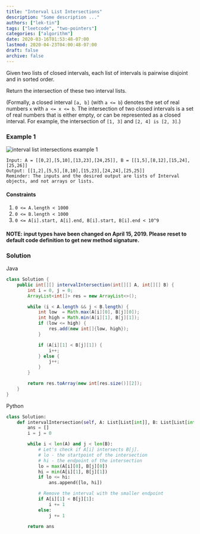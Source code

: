 ```yaml
---
title: "Interval List Intersections"
description: "Some description ..."
authors: ["lek-tin"]
tags: ["leetcode", "two-pointers"]
categories: ["algorithm"]
date: 2020-03-16T01:53:48-07:00
lastmod: 2020-04-23T04:00:48-07:00
draft: false
archive: false
---
```


Given two lists of closed intervals, each list of intervals is pairwise disjoint and in sorted order.  

Return the intersection of these two interval lists.  

(Formally, a closed interval `[a, b]` (with `a <= b`) denotes the set of real numbers `x` with `a <= x <= b`.  The intersection of two closed intervals is a set of real numbers that is either empty, or can be represented as a closed interval.  For example, the intersection of `[1, 3]` and `[2, 4] is [2, 3]`.)  


### Example 1

![interval list intersections example 1](/img/post/interval-list-intersections-example-1.png)
```
Input: A = [[0,2],[5,10],[13,23],[24,25]], B = [[1,5],[8,12],[15,24],[25,26]]
Output: [[1,2],[5,5],[8,10],[15,23],[24,24],[25,25]]
Reminder: The inputs and the desired output are lists of Interval objects, and not arrays or lists.
```

#### Constraints

1. `0 <= A.length < 1000`
2. `0 <= B.length < 1000`
3. `0 <= A[i].start, A[i].end, B[i].start, B[i].end < 10^9`

#### NOTE: input types have been changed on April 15, 2019. Please reset to default code definition to get new method signature.

### Solution

Java
```java
class Solution {
    public int[][] intervalIntersection(int[][] A, int[][] B) {
        int i = 0, j = 0;
        ArrayList<int[]> res = new ArrayList<>();

        while (i < A.length && j < B.length) {
            int low  = Math.max(A[i][0], B[j][0]);
            int high = Math.min(A[i][1], B[j][1]);
            if (low <= high) {
                res.add(new int[]{low, high});
            }

            if (A[i][1] < B[j][1]) {
                i++;
            } else {
                j++;
            }
        }

        return res.toArray(new int[res.size()][2]);
    }
}
```

Python
```python
class Solution:
    def intervalIntersection(self, A: List[List[int]], B: List[List[int]]) -> List[List[int]]:
        ans = []
        i = j = 0

        while i < len(A) and j < len(B):
            # Let's check if A[i] intersects B[j].
            # lo - the startpoint of the intersection
            # hi - the endpoint of the intersection
            lo = max(A[i][0], B[j][0])
            hi = min(A[i][1], B[j][1])
            if lo <= hi:
                ans.append([lo, hi])

            # Remove the interval with the smaller endpoint
            if A[i][1] < B[j][1]:
                i += 1
            else:
                j += 1

        return ans
```
